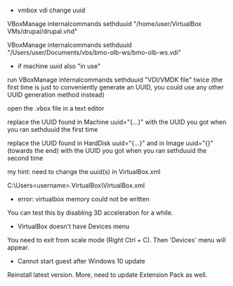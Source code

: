 
- vmbox vdi change uuid

VBoxManage internalcommands sethduuid "/home/user/VirtualBox VMs/drupal/drupal.vhd"

VBoxManage internalcommands sethduuid "/Users/user/Documents/vbs/bmo-olb-ws/bmo-olb-ws.vdi"

- if machine uuid also "in use"

run VBoxManage internalcommands sethduuid "VDI/VMDK file" twice (the first time is just to conveniently generate an UUID, you could use any other UUID generation method instead)

open the .vbox file in a text editor

replace the UUID found in Machine uuid="{...}" with the UUID you got when you ran sethduuid the first time

replace the UUID found in HardDisk uuid="{...}" and in Image uuid="{}" (towards the end) with the UUID you got when you ran sethduuid the second time

my hint: need to change the uuid(s) in VirtualBox.xml

C:\Users\<username>\.VirtualBox\VirtualBox.xml

- error: virtualbox memory could not be written

You can test this by disabling 3D acceleration for a while. 

- VirtualBox doesn't have Devices menu

You need to exit from scale mode (Right Ctrl + C). Then 'Devices' menu will appear.

- Cannot start guest after Windows 10 update

Reinstall latest version. More, need to update Extension Pack as well.


